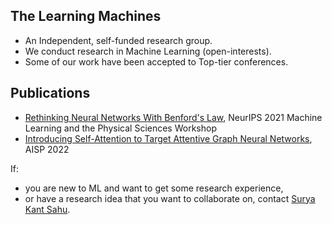 ## The Learning Machines
- An Independent, self-funded research group. 
- We conduct research in Machine Learning (open-interests). 
- Some of our work have been accepted to Top-tier conferences.

## Publications
- [Rethinking Neural Networks With Benford's Law](https://arxiv.org/abs/2102.03313), NeurIPS 2021 Machine Learning and the Physical Sciences Workshop
- [Introducing Self-Attention to Target Attentive Graph Neural Networks](https://arxiv.org/abs/2107.01516), AISP 2022

If:
  - you are new to ML and want to get some research experience,
  - or have a research idea that you want to collaborate on,
contact [Surya Kant Sahu](https://www.linkedin.com/in/surya-kant-oju/).

